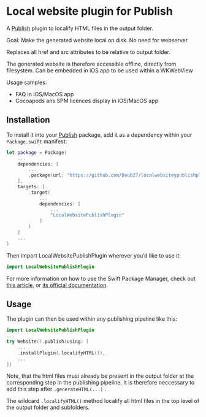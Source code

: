 # Local website plugin for Publish

A [Publish](https://github.com/johnsundell/publish) plugin to localify HTML files in the output folder.

Goal: Make the generated website local on disk.
No need for webserver

Replaces all href and src attributes to be relative to output folder.

The generated website is therefore accessible offline, directly from filesystem.
Can be embedded in iOS app to be used within a WKWebView

Usage samples:

- FAQ in iOS/MacOS app
- Cocoapods ans SPM licences display in iOS/MacOS app

## Installation

To install it into your [Publish](https://github.com/johnsundell/publish) package, add it as a dependency within your `Package.swift` manifest:

```swift
let package = Package(
    ...
    dependencies: [
        ...
        .package(url: "https://github.com/Deub27/localwebsiteypublishplugin", from: "0.1.0")
    ],
    targets: [
        .target(
            ...
            dependencies: [
                ...
                "LocalWebsitePublishPlugin"
            ]
        )
    ]
    ...
)
```

Then import LocalWebsitePublishPlugin wherever you’d like to use it:

```swift
import LocalWebsitePublishPlugin
```

For more information on how to use the Swift Package Manager, check out [this article](https://www.swiftbysundell.com/articles/managing-dependencies-using-the-swift-package-manager), or [its official documentation](https://github.com/apple/swift-package-manager/tree/master/Documentation).

## Usage

The plugin can then be used within any publishing pipeline like this:

```swift
import LocalWebsitePublishPlugin
...
try Website().publish(using: [
    ...
    .installPlugin(.localifyHTML()),
    ...
])
```

Note, that the html files must already be present in the output folder at the corresponding step in the publishing pipeline. It is therefore neccessary to add this step after `.generateHTML(...)` .

The wildcard `.localifyHTML()` method localify all html files in the top level of the output folder and subfolders.
